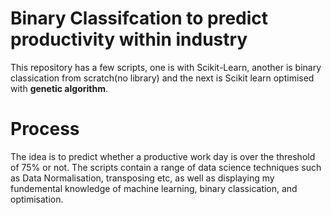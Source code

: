 # Binary Classifcation to predict productivity within industry

This repository has a few scripts, one is with Scikit-Learn, another is binary classication from scratch(no library) and the next is Scikit learn optimised with **genetic algorithm**.
# Process
The idea is to predict whether a productive work day is over the threshold of 75% or not. The scripts contain a range of data science techniques such as Data Normalisation, transposing etc, as
well as displaying my fundemental knowledge of machine learning, binary classication, and optimisation. 

